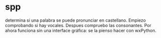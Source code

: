 # spp
determina si una palabra se puede pronunciar en castellano.
Empiezo comprobando si hay vocales.
Despues compruebo las consonantes.
Por ahora funciona sin una interface gráfica: se la pienso hacer con wxPython.
